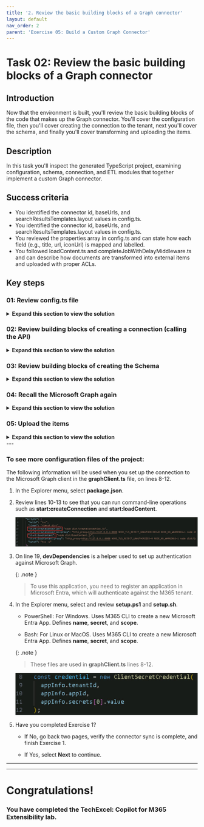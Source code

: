 ```yaml
---
title: '2. Review the basic building blocks of a Graph connector'
layout: default
nav_order: 2
parent: 'Exercise 05: Build a Custom Graph Connector'
---
```



# Task 02: Review the basic building blocks of a Graph connector 

## Introduction
Now that the environment is built, you'll review the basic building blocks of the code that makes up the Graph connector. You'll cover the configuration file, then you'll cover creating the connection to the tenant, next you'll cover the schema, and finally you'll cover transforming and uploading the items. 

## Description

In this task you'll inspect the generated TypeScript project, examining configuration, schema, connection, and ETL modules that together implement a custom Graph connector.

## Success criteria
 - You identified the connector id, baseUrls, and searchResultsTemplates.layout values in config.ts.
 - You identified the connector id, baseUrls, and searchResultsTemplates.layout values in config.ts.
 - You reviewed the properties array in config.ts and can state how each field (e.g., title, url, iconUrl) is mapped and labelled.
 - You followed loadContent.ts and completeJobWithDelayMiddleware.ts and can describe how documents are transformed into external items and uploaded with proper ACLs.

## Key steps

### 01: Review **config.ts** file 

<details markdown="block"> 
  <summary><strong>Expand this section to view the solution</strong></summary> 

The config.ts file is a necessary prerequisite for creating a custom Graph connector. Some of the configurations are already injected by properties that you have defined when you created the project.

1. If necessary, expand the **src** folder and select **config.ts** to view its contents. 

1. Review lines 5-7 and verify the values that you entered when creating the project.

   ![prepopulated-values_a3.jpg](../../media/prepopulated-values_a3.jpg)

1. Review lines 11-16. **urlToItemResolvers** contains the **baseUrls** array, which tracks if a user is sharing an item that belongs to this Graph connector.

   {: .important }
   > Typically, this is the only configuration that will be modified and its only modified because you need a way to resolve external items with the domain and website where this data can be consumed.

   ![baseUrls_a4.jpg](../../media/baseUrls_a4.jpg)

1. Review lines 24-32. **searchResultsTemplates** provides the **id** and **layout**. The **id** is prepopulated because it's tied to the project ID, as seen in line 5. The **layout** is used for rendering content in the search results. 

   {: .important }
   > If you leave **layout** empty, it will use the standard template.

   ![searchSettings_a5.jpg](../../media/searchSettings_a5.jpg)

</details>

### 02: Review building blocks of creating a connection (calling the API)

<details markdown="block"> 
  <summary><strong>Expand this section to view the solution</strong></summary> 

In order to create a custom Graph connector, you must first call an API provided by the Microsoft graph to create a connection and you must supply **config.ts** as a parameter.


1. On the **Explorer** menu, select **createConnection.ts** to view its contents.

1. Review line 6. Notice the **createConnection()** function.

1. The call of the **createConnection()** function can be seen on line 19. We do this by performing an HTTP call from the endpoint of the graph APIs called **'/external/connections'**. We then provide the **id**, **name**, **description**, **activitySettings**, and the **searchSettings** properties as seen on lines 19-26.

   ![APIcall_a6.jpg](../../media/APIcall_a6.jpg)

   {: .important }
   > Pre-populated information is coming from the config file except the **adaptiveCard** (line 16) which is loaded from the encoder in the file called **resultLayout.json**.

   ![resultLayout_a7.jpg](../../media/resultLayout_a7.jpg)

1. On line 19, **client** is an object from the sample template provided by the Microsoft Graph Client Library for TypeScript. It gives you a preconfigured client object to call Microsoft Graph, as seen in lines 8-12 of **graphClient.ts**, and manages authentication.

   >**View of graphClient.ts**
   ![graphClient_a8.jpg](../../media/graphClient_a8.jpg)

1. Review lines 14-17. The contents of the **createConnections.ts** file are read and parsed as the value of the **layout** property for the search results.
   ![layoutParsed_a9.jpg](../../media/layoutParsed_a9.jpg)

</details>

### 03: Review building blocks of creating the Schema 

<details markdown="block"> 
  <summary><strong>Expand this section to view the solution</strong></summary> 

After creating the connection, the next step is to define the schema. The schema describes the structure of your external items and the properties you want to bring into the table.

1. On the **Explorer** menu, select **config.ts** and review lines 34-64 to see how the schema is defined. 

1. On line 35, **baseType: 'microsoft.graph.externalItem** represents an entity imported from an external platform.

1. On lines 37-47, **properties:** represent the characteristics of the external item, such as **name**, **title**, **url**, and **iconUrl**. For each property, you can provide details like **type**, **queryable**, **searchable**, **retrievable**, and **labels**. 

   {: .important }
   > These map the information to a property in the M365 tenant. Customize to include all properties you want to import from the external class.

   ![baseTypeandProperties_a10.jpg](../../media/baseTypeandProperties_a10.jpg)

</details>

### 04: Recall the Microsoft Graph again  

<details markdown="block"> 
  <summary><strong>Expand this section to view the solution</strong></summary> 

After defining the schema, the next step is to call Microsoft Graph again, this time targeting the External connectors endpoint with additional information.

1. In the Explorer menu, select **createConnection.ts** and review lines 32-53 to see how the second API call is made.

1. On line 38, review the addition of the **${ID}** and **/schema** to the connector.

   ![addidandschema_a12.jpg](../../media/addidandschema_a12.jpg)

   {: .note }
   > For example, in **config.ts** on line 5, the id is **sampleconnector**.

   ![ida11.jpg](../../media/ida11.jpg)

1. On line 40, review **.patch(schema)**, which sends an HTTP PATCH request with the schema data.

1. The schema creation operation can take 5 to 50 minutes. To handle this, **completeJobWithDelayMiddleware.ts** is injected into **graphClient.ts**. Review **completeJobWithDelayMiddleware.ts** for details.

   >**View of graphClient.ts**
   ![completeJobWithDelay_a13.jpg](../../media/completeJobWithDelay_a13.jpg)

   {: .important }
   > This middleware manages the delay and ensures that content ingestion doesn't start until both the connection and schema are created. 
   >
   > This is important because the final step—uploading external items—can only be performed once the connection and schema are successfully created.

1. The schema creation process in **createConnection.ts** returns an HTTP response with a URL in one of the headers. This URL can be used to query the status of the schema operation.

1. On line 42-53, review the status objects that indicate whether the operation was completed successfully or is still pending.

   ![status_a14.jpg](../../media/status_a14.jpg)

   {: .important }
   > Some objects from the Graph connector SDK simplify these operations. Instead of manually reading the value of the status, you can use **ExternalConnectors.ConnectionOperation** (line 40) to handle this automatically.

</details>

### 05: Upload the items

<details markdown="block"> 
  <summary><strong>Expand this section to view the solution</strong></summary> 

The final step in creating a custom Graph connector is ingesting content into the tenant. Among the files, **loadContent.ts** requires the most customization. To ingest content, you must take the external content, convert it into external items, and submit it to the tenant. 

The process of converting external content into external item objects varies based on the data source. First, retrieve the items from your data source, then transform them accordingly.

1. In the Explorer menu, select **loadContent.ts**.

1. On lines 6-15, the Document interface represents our item.

   ![intDoc_a15.jpg](../../media/intDoc_a15.jpg)

   {: .note }
   > This is a sample template. You would need to update it if there are additional parameters.

1. On lines 18-21, the **extract** function returns a collection of documents. 

   {: .important }
   > This is where you'll query your external data source to retrieve the items you want to import, transforming them into document objects by assigning them to the appropriate properties.

1. On lines 23-29, there's a function that generates a unique ID for each document.

   {: .important }
   > This is crucial because the ID is fundamental for ingesting content into the tenant. It must be unique and link back to the document's URL, allowing URL-to-item resolvers to accurately record activity.

   ![function_a16.jpg](../../media/function_a16.jpg)

1. On lines 31-55, there's a function that transforms a document into an external item. 

   {: .note }
   > An external item is the Graph object that represents external content being ingested into the tenant.

1. On lines 35-41, the external item is defined by an ID, using the ID of your external content and the properties defined in the schema. (Refer to **config.ts** to see properties like **title**, **url**, and **iconUrl**.)

1. On lines 42-45, the content value and content type are supplied. 

1. On lines 46-52, the function handles the ACL (Access Control List) for the document. 

   {: .important }
   > If you're importing documents from another data source with its own permissions system, you can restrict access to specific groups or users. This prevents the imported documents from being visible to everyone in the M365 tenant.

   ![acl_a17.jpg](../../media/acl_a17.jpg)

1. On lines 57-73, the code handles the load operation, which is standard as it involves calling Microsoft Graph. 

   {: .important }
   > How it works: 
   >   - For each piece of content in your external platform, this function converts documents into external items. 
   >   - For each external item, the function calls the endpoint **/external/connections/{ID}/items/{uniqueId}** (line 63). 
   >   - It performs an HTTP PUT operation, passing the external item object defined earlier. 
   >   - This operation completes immediately. The for loop (line 59) iterates through each object in the collection and pushes it into the tenant.

1. On lines 79-83, the process starts by extracting content from your external data source (for example, a collection of articles to import). Next, the content is transformed by converting the artifacts into external items, which are entities in Microsoft Graph. Finally, the load function is called to perform the PUT HTTP request against Microsoft Graph to ingest the content.

   ![extract_a18.jpg](../../media/extract_a18.jpg)

</details>
---

### To see more configuration files of the project:

The following information will be used when you set up the connection to the Microsoft Graph client in the **graphClient.ts** file, on lines 8-12.

1. In the Explorer menu, select **package.json**.

1. Review lines 10-13 to see that you can run command-line operations such as **start:createConnection** and **start:loadContent**.

   ![cliCommands_a19.jpg](../../media/cliCommands_a19.jpg)

1. On line 19, **devDependencies** is a helper used to set up authentication against Microsoft Graph. 

   {: .note }
   > To use this application, you need to register an application in Microsoft Entra, which will authenticate against the M365 tenant.

1. In the Explorer menu, select and review **setup.ps1** and **setup.sh**.

    - PowerShell: For Windows. Uses M365 CLI to create a new Microsoft Entra App. Defines **name**, **secret**, and **scope**.

    - Bash: For Linux or MacOS. Uses M365 CLI to create a new Microsoft Entra App. Defines **name**, **secret**, and **scope**.

   {: .note }
   > These files are used in **graphClient.ts** lines 8-12.

   ![registerApp_20.jpg](../../media/registerApp_20.jpg)

1. Have you completed Exercise 1?

    - If No, go back two pages, verify the connector sync is complete, and finish Exercise 1.
    
    - If Yes, select **Next** to continue.



---
---
# Congratulations! 
### You have completed the TechExcel: Copilot for M365 Extensibility lab.
